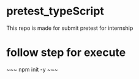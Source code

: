 # pretest_typeScript <br>
<p>This repo is made for submit pretest for internship</p>

<h1>follow step for execute</h1>
~~~
npm init -y
~~~
